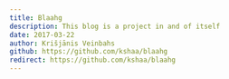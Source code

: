 ```yaml
---
title: Blaahg
description: This blog is a project in and of itself
date: 2017-03-22
author: Krišjānis Veinbahs
github: https://github.com/kshaa/blaahg
redirect: https://github.com/kshaa/blaahg
---
```


